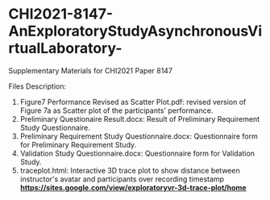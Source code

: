 # CHI2021-8147-AnExploratoryStudyAsynchronousVirtualLaboratory-
Supplementary Materials for CHI2021 Paper 8147

Files Description:
1) Figure7 Performance Revised as Scatter Plot.pdf: revised version of Figure 7a as Scatter plot of the participants' performance.
2) Preliminary Questionaire Result.docx: Result of Preliminary Requirement Study Questionnaire.
3) Preliminary Requirement Study Questionnaire.docx: Questionnaire form for Preliminary Requirement Study. 
4) Validation Study Questionnaire.docx: Questionnaire form for Validation Study. 
5) traceplot.html: Interactive 3D trace plot to show distance between instructor's avatar and participants over recording timestamp <b>https://sites.google.com/view/exploratoryvr-3d-trace-plot/home</b>
